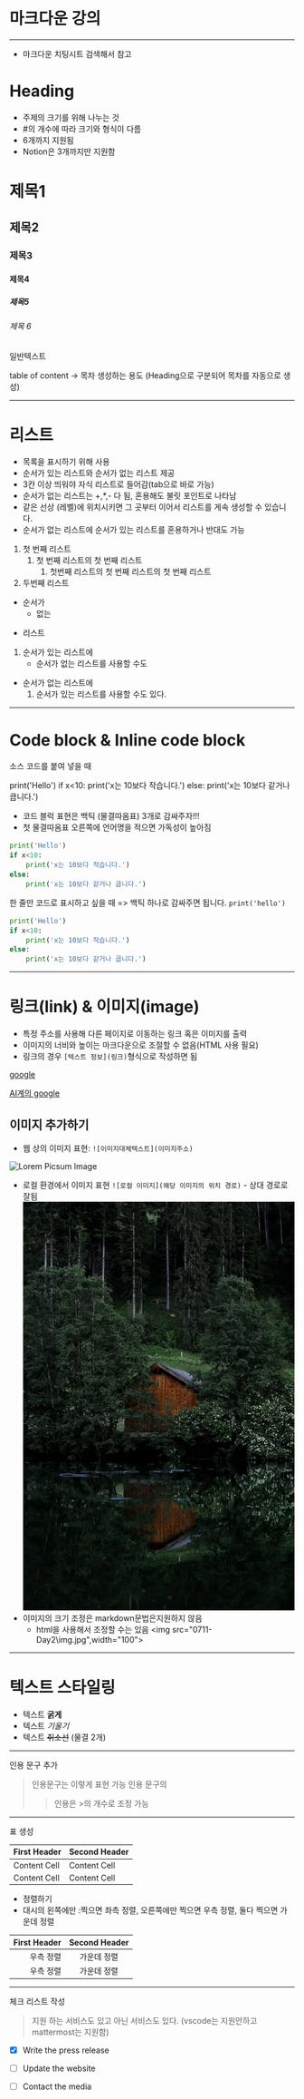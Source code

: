 # 마크다운 강의
---
* 마크다운 치팅시트 검색해서 참고
# Heading 
 * 주제의 크기를 위해 나누는 것
 * #의 개수에 따라 크기와 형식이 다름
 * 6개까지 지원됨
 * Notion은 3개까지만 지원함
 # 제목1
 ## 제목2
 ### 제목3
 #### 제목4
 ##### 제목5
 ###### 제목 6

 일반텍스트

 table of content -> 목차 생성하는 용도 (Heading으로 구분되어 목차를 자동으로 생성)

---

# 리스트
* 목록을 표시하기 위해 사용
* 순서가 있는 리스트와 순서가 없는 리스트 제공
* 3칸 이상 띄워야 자식 리스트로 들어감(tab으로 바로 가능)
* 순서가 없는 리스트는 +,*,- 다 됨, 혼용해도 불릿 포인트로 나타남
* 같은 선상 (레벨)에 위치시키면 그 곳부터 이어서 리스트를 게속 생성할 수 있습니다.
* 순서가 없는 리스트에 순서가 있는 리스트를 혼용하거나 반대도 가능
1. 첫 번째 리스트
   1. 첫 번째 리스트의 첫 번째 리스트
      1. 첫번째 리스트의 첫 번째 리스트의 첫 번째 리스트
2. 두번째 리스트
- 순서가
  * 없는
+ 리스트
1. 순서가 있는 리스트에
    * 순서가 없는 리스트를 사용할 수도
* 순서가 없는 리스트에
    1. 순서가 있는 리스트를 사용할 수도 있다.
---
# Code block & Inline code block
소스 코드를 붙여 넣을 때

print('Hello')
if x<10:
    print('x는 10보다 작습니다.')
else:
    print('x는 10보다 같거나 큽니다.')

* 코드 블럭 표현은 백틱 (물결따옴표) 3개로 감싸주자!!!
* 첫 물결따옴표 오른쪽에 언어명을 적으면 가독성이 높아짐 
```python
print('Hello')
if x<10:
    print('x는 10보다 작습니다.')
else:
    print('x는 10보다 같거나 큽니다.')
```
한 줄만 코드로 표시하고 싶을 때 
=> 백틱 하나로 감싸주면 됩니다.
`print('hello')`

```python
print('Hello')
if x<10:
    print('x는 10보다 작습니다.')
else:
    print('x는 10보다 같거나 큽니다.')
```
---
# 링크(link) & 이미지(image)
* 특정 주소를 사용해 다른 페이지로 이동하는 링크 혹은 이미지를 출력
* 이미지의 너비와 높이는 마크다운으로 조절할 수 없음(HTML 사용 필요)
* 링크의 경우 `[텍스트 정보](링크)`형식으로 작성하면 됨


[google](https://www.google.com/)

[AI계의 google](https://www.perplexity.ai/)
## 이미지 추가하기
* 웹 상의 이미지 표현: 
`![이미지대체텍스트](이미지주소)`

![Lorem Picsum Image](https://picsum.photos/200/300)

* 로컬 환경에서 이미지 표현
`![로컬 이미지](해당 이미지의 위치 경로)` - 상대 경로로 잘됨
![cloud](./img.jpg)
* 이미지의 크기 조정은 markdown문법은지원하지 않음
    * html을 사용해서 조정할 수는 있음
<img src="0711-Day2\img.jpg",width="100">

---
# 텍스트 스타일링 
* 텍스트 **굵게**
* 텍스트 *기울기*
* 텍스트 ~~취소선~~ (물결 2개)

---
인용 문구 추가 
> 인용문구는 이렇게 표현 가능
> 인용 문구의
>> 인용은 >의 개수로 조정 가능

---
표 생성

| First Header  | Second Header |
| ------------- | ------------- |
| Content Cell  | Content Cell  |
| Content Cell  | Content Cell  |

* 정렬하기 
* 대시의 왼쪽에만 :찍으면 좌측 정렬, 오른쪽에만 찍으면 우측 정렬, 둘다 찍으면 가운데 정렬 

| First Header  | Second Header |
| -------------: | :-------------: |
| 우측 정렬   | 가운데 정렬  |
| 우측 정렬   | 가운데 정렬   |

---
체크 리스트 작성
> 지원 하는 서비스도 있고 아닌 서비스도 있다. (vscode는 지원안하고 mattermost는 지원함)
- [x] Write the press release
- [ ] Update the website
- [ ] Contact the media

